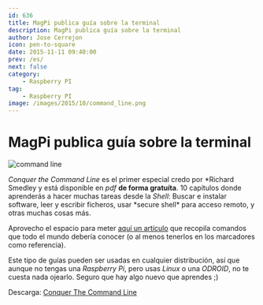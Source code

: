 ```yaml
---
id: 636
title: MagPi publica guía sobre la terminal
description: MagPi publica guía sobre la terminal
author: Jose Cerrejon
icon: pen-to-square
date: 2015-11-11 09:40:00
prev: /es/
next: false
category:
    - Raspberry PI
tag:
    - Raspberry PI
image: /images/2015/10/command_line.png
---
```


# MagPi publica guía sobre la terminal

![command line](/images/2015/10/command_line.png)

_Conquer the Command Line_ es el primer especial credo por *Richard Smedley y está disponible en *pdf* **de forma gratuíta**. 10 capítulos donde aprenderás a hacer muchas tareas desde la *Shell*: Buscar e instalar software, leer y escribir ficheros, usar *secure shell\* para acceso remoto, y otras muchas cosas más.

Aprovecho el espacio para meter [aquí un artículo](https://www.elblogderigo.info/2015/10/19/comandos-para-gnulinux-que-deberias-conocer/) que recopila comandos que todo el mundo debería conocer (o al menos tenerlos en los marcadores como referencia).

Este tipo de guías pueden ser usadas en cualquier distribución, así que aunque no tengas una _Raspberry Pi_, pero usas _Linux_ o una _ODROID_, no te cuesta nada ojearlo. Seguro que hay algo nuevo que aprendes ;)

Descarga: [Conquer The Command Line](https://www.raspberrypi.org/magpi-issues/Essentials_Bash_v1.pdf)
